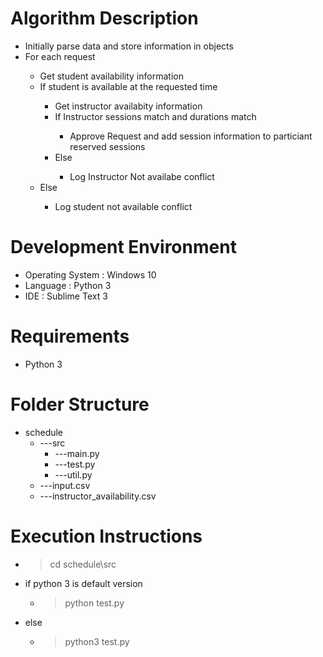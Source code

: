 # Algorithm Description

<ul>
    <li>Initially parse data and store information in objects</li>
    <li>For each request</li>
        <ul>
            <li>Get student availability information</li>
            <li>If student is available at the requested time</li>
                <ul>
                    <li>Get instructor availabity information</li>
                    <li>If Instructor sessions match and durations match</li>
                        <ul>
                            <li>Approve Request and add session information to particiant reserved sessions</li>
                        </ul>
                    <li>Else</li>
                        <ul>
                            <li>Log Instructor Not availabe conflict</li>
                        </ul>
                </ul>
            <li>Else</li>
                <ul>
                    <li>Log student not available conflict</li>
                </ul>
        </ul>

</ul>

# Development Environment

<ul>
    <li>Operating System : Windows 10</li>
    <li>Language : Python 3</li>
    <li>IDE : Sublime Text 3</li>
</ul>

# Requirements
<ul>
    <li>Python 3</li>
</ul>

# Folder Structure

* schedule
    * ---src
        * ---main.py
        * ---test.py
        * ---util.py
    * ---input.csv
    * ---instructor_availability.csv


# Execution Instructions

* > cd schedule\src
* if python 3 is default version
    * > python test.py
* else
    * > python3 test.py


